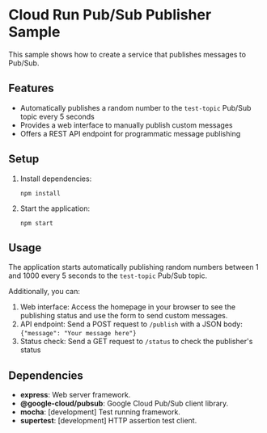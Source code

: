 # Cloud Run Pub/Sub Publisher Sample

This sample shows how to create a service that publishes messages to Pub/Sub.

## Features

- Automatically publishes a random number to the `test-topic` Pub/Sub topic every 5 seconds
- Provides a web interface to manually publish custom messages
- Offers a REST API endpoint for programmatic message publishing

## Setup

1. Install dependencies:
   ```
   npm install
   ```

2. Start the application:
   ```
   npm start
   ```

## Usage

The application starts automatically publishing random numbers between 1 and 1000 every 5 seconds to the `test-topic` Pub/Sub topic.

Additionally, you can:

1. Web interface: Access the homepage in your browser to see the publishing status and use the form to send custom messages.
2. API endpoint: Send a POST request to `/publish` with a JSON body: `{"message": "Your message here"}`
3. Status check: Send a GET request to `/status` to check the publisher's status

## Dependencies

* **express**: Web server framework.
* **@google-cloud/pubsub**: Google Cloud Pub/Sub client library.
* **mocha**: [development] Test running framework.
* **supertest**: [development] HTTP assertion test client.
